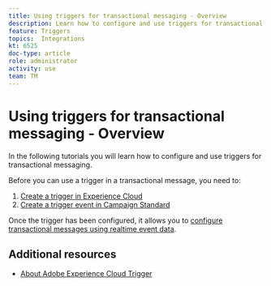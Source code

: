 ```yaml
---
title: Using triggers for transactional messaging - Overview
description: Learn how to configure and use triggers for transactional messaging.
feature: Triggers
topics:  Integrations
kt: 6525
doc-type: article
role: administrator
activity: use
team: TM
---
```


# Using triggers for transactional messaging - Overview

In the following tutorials you will learn how to configure and use triggers for transactional messaging.

Before you can use a trigger in a transactional message, you need to:

1. [Create a trigger in Experience Cloud](/help/integrations/create-a-trigger-in-experience-cloud.md)
2. [Create a trigger event in Campaign Standard](/help/integrations/create-a-trigger-event.md)

Once the trigger has been configured, it allows you to [configure transactional messages using realtime event data](/help/integrations/configure-transactional-messages-using-realtime-event-data.md).

## Additional resources

* [About Adobe Experience Cloud Trigger](https://experienceleague.adobe.com/docs/campaign-standard/using/integrating-with-adobe-cloud/working-with-campaign-and-triggers/about-adobe-experience-cloud-triggers.html?lang=en#integrating-with-adobe-cloud)
